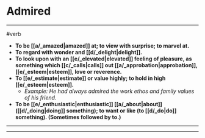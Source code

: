 # Admired
---
#verb
- **To be [[a/_amazed|amazed]] at; to view with surprise; to marvel at.**
- **To regard with wonder and [[d/_delight|delight]].**
- **To look upon with an [[e/_elevated|elevated]] feeling of pleasure, as something which [[c/_calls|calls]] out [[a/_approbation|approbation]], [[e/_esteem|esteem]], love or reverence.**
- **To [[e/_estimate|estimate]] or value highly; to hold in high [[e/_esteem|esteem]].**
	- _Example: He had always admired the work ethos and family values of his friend._
- **To be [[e/_enthusiastic|enthusiastic]] [[a/_about|about]] ([[d/_doing|doing]] something); to want or like (to [[d/_do|do]] something). (Sometimes followed by to.)**
---
---
